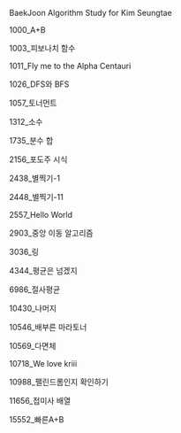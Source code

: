 BaekJoon Algorithm Study for Kim Seungtae

1000_A+B

1003_피보나치 함수

1011_Fly me to the Alpha Centauri

1026_DFS와 BFS

1057_토너먼트

1312_소수

1735_분수 합

2156_포도주 시식

2438_별찍기-1

2448_별찍기-11

2557_Hello World

2903_중앙 이동 알고리즘

3036_링

4344_평균은 넘겠지

6986_절사평균

10430_나머지

10546_배부른 마라토너

10569_다면체

10718_We love kriii

10988_팰린드롬인지 확인하기

11656_접미사 배열

15552_빠른A+B
